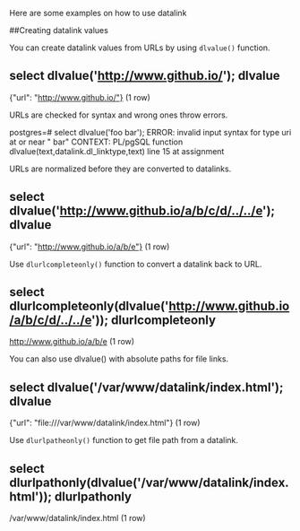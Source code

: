 Here are some examples on how to use datalink

##Creating datalink values

You can create datalink values from URLs by using `dlvalue()` function.

 select dlvalue('http://www.github.io/');
              dlvalue              
 ----------------------------------
  {"url": "http://www.github.io/"}
 (1 row)

URLs are checked for syntax and wrong ones throw errors.

 postgres=# select dlvalue('foo bar');
 ERROR:  invalid input syntax for type uri at or near " bar"
 CONTEXT:  PL/pgSQL function dlvalue(text,datalink.dl_linktype,text) line 15 at assignment

URLs are normalized before they are converted to datalinks.

 select dlvalue('http://www.github.io/a/b/c/d/../../e');
                dlvalue                
 ---------------------------------------
  {"url": "http://www.github.io/a/b/e"}
 (1 row)

Use `dlurlcompleteonly()` function to convert a datalink back to URL.

 select dlurlcompleteonly(dlvalue('http://www.github.io/a/b/c/d/../../e'));
      dlurlcompleteonly      
 ----------------------------
  http://www.github.io/a/b/e
 (1 row)

You can also use dlvalue() with absolute paths for file links.

 select dlvalue('/var/www/datalink/index.html');
                     dlvalue                     
 ------------------------------------------------
  {"url": "file:///var/www/datalink/index.html"}
 (1 row)

Use `dlurlpatheonly()` function to get file path from a datalink.

 select dlurlpathonly(dlvalue('/var/www/datalink/index.html'));
         dlurlpathonly         
 ------------------------------
  /var/www/datalink/index.html
 (1 row)

